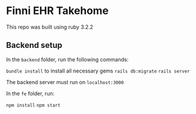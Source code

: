 # Finni EHR Takehome

This repo was built using ruby 3.2.2

## Backend setup

In the `backend` folder, run the following commands:

`bundle install` to install all necessary gems
`rails db:migrate`
`rails server`

The backend server must run on `localhost:3000`

In the `fe` folder, run:

`npm install`
`npm start`
